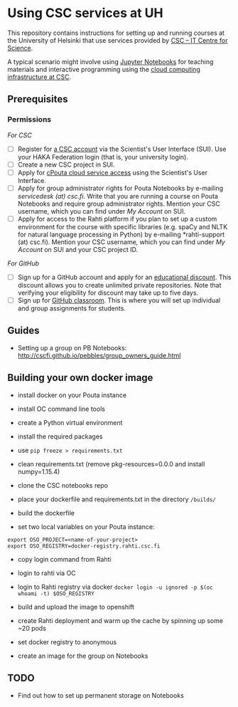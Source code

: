 # Using CSC services at UH

This repository contains instructions for setting up and running courses at the University of Helsinki that use services provided by [CSC – IT Centre for Science](https://www.csc.fi/).

A typical scenario might involve using [Jupyter Notebooks](https://www.csc.fi/home) for teaching materials and interactive programming using the [cloud computing infrastructure at CSC](https://notebooks.csc.fi).

## Prerequisites

### Permissions

*For CSC*

- [ ] Register for [a CSC account](https://sui.csc.fi/web/guest/register) via the Scientist's User Interface (SUI). Use your HAKA Federation login (that is, your university login).
- [ ] Create a new CSC project in SUI. 
- [ ] Apply for [cPouta cloud service access](https://research.csc.fi/pouta-application) using the Scientist's User Interface.
- [ ] Apply for group administrator rights for Pouta Notebooks by e-mailing *servicedesk (at) csc.fi*. Write that you are running a course on Pouta Notebooks and require group administrator rights. Mention your CSC username, which you can find under *My Account* on SUI.
- [ ] Apply for access to the Rahti platform if you plan to set up a custom environment for the course with specific libraries (e.g. spaCy and NLTK for natural language processing in Python) by e-mailing *rahti-support (at) csc.fi). Mention your CSC username, which you can find under *My Account* on SUI and your CSC project ID.

*For GitHub*

- [ ] Sign up for a GitHub account and apply for an [educational discount](https://help.github.com/en/articles/applying-for-an-educator-or-researcher-discount). This discount allows you to create unlimited private repositories. Note that verifying your eligibility for discount may take up to five days.
- [ ] Sign up for [GitHub classroom](http://cscfi.github.io/pebbles/group_owners_guide.html). This is where you will set up individual and group assignments for students.

## Guides

- Setting up a group on PB Notebooks: http://cscfi.github.io/pebbles/group_owners_guide.html

## Building your own docker image

- install docker on your Pouta instance
- install OC command line tools

- create a Python virtual environment
- install the required packages
- use `pip freeze > requirements.txt`
- clean requirements.txt (remove pkg-resources=0.0.0 and install numpy=1.15.4)
- clone the CSC notebooks repo
- place your dockerfile and requirements.txt in the directory `/builds/`
- build the dockerfile

- set two local variables on your Pouta instance:
```
export OSO_PROJECT=<name-of-your-project>
export OSO_REGISTRY=docker-registry.rahti.csc.fi
```
- copy login command from Rahti
- login to rahti via OC
- login to Rahti registry via docker
```docker login -u ignored -p $(oc whoami -t) $OSO_REGISTRY```
- build and upload the image to openshift

- create Rahti deployment and warm up the cache by spinning up some ~20 pods
- set docker registry to anonymous
- create an image for the group on Notebooks

## TODO

- Find out how to set up permanent storage on Notebooks
